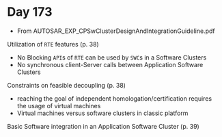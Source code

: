 # Day 173

* From AUTOSAR\_EXP\_CPSwClusterDesignAndIntegrationGuideline.pdf

Utilization of `RTE` features (p. 38)
* No Blocking `API`s of `RTE` can be used by `SWC`s in a Software Clusters
* No synchronous client-Server calls between Application Software Clusters

Constraints on feasible decoupling (p. 38)
* reaching the goal of independent homologation/certification requires the usage of virtual machines
* Virtual machines versus software clusters in classic platform

Basic Software integration in an Application Software Cluster (p. 39)
